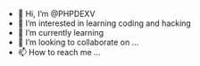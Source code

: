 - 👋 Hi, I’m @PHPDEXV
- 👀 I’m interested in learning coding and hacking 
- 🌱 I’m currently learning 
- 💞️ I’m looking to collaborate on ...
- 📫 How to reach me ...

<!---
PHPDEXV/PHPDEXV is a ✨ special ✨ repository because its `README.md` (this file) appears on your GitHub profile.
You can click the Preview link to take a look at your changes.
--->

